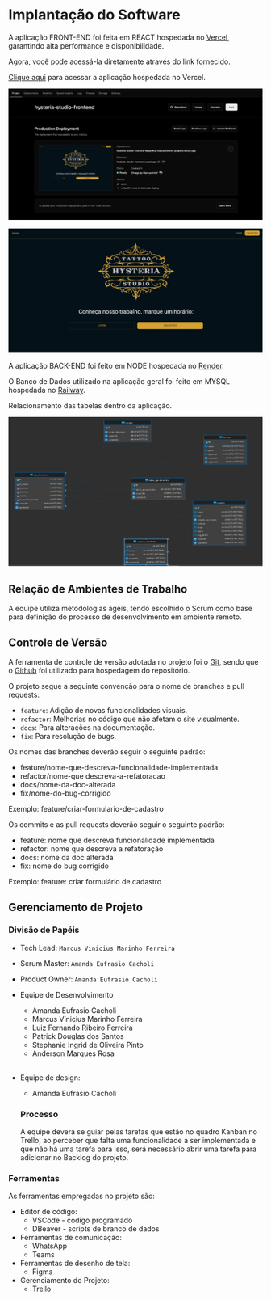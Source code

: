 # Implantação do Software

A aplicação FRONT-END foi feita em REACT hospedada no [Vercel](https://vercel.com/), garantindo alta performance e disponibilidade. 

Agora, você pode acessá-la diretamente através do link fornecido.

[Clique aqui](https://hysteria-studio-frontend.vercel.app/) para acessar a aplicação hospedada no Vercel.

![Vercel Deploy Application](/documentos/img/vercel_aplication_deploy.jpeg)

![Deploy Application](/documentos/img/application_deploy.jpeg)


A aplicação BACK-END foi feito em NODE hospedada no [Render](https://dashboard.render.com/).

O Banco de Dados utilizado na aplicação geral foi feito em MYSQL hospedada no [Railway](https://railway.app/).

Relacionamento das tabelas dentro da aplicação.

![Relacionamento das tabelas na aplicação](/documentos/img/relacionamento%20das%20tabelas.jpeg)

## Relação de Ambientes de Trabalho

A equipe utiliza metodologias ágeis, tendo escolhido o Scrum como base para definição do processo de desenvolvimento em ambiente remoto.

## Controle de Versão

A ferramenta de controle de versão adotada no projeto foi o
[Git](https://git-scm.com/), sendo que o [Github](https://github.com)
foi utilizado para hospedagem do repositório.

O projeto segue a seguinte convenção para o nome de branches e pull requests:

- `feature`: Adição de novas funcionalidades visuais.
- `refactor`: Melhorias no código que não afetam o site visualmente.
- `docs`: Para alterações na documentação.
- `fix`: Para resolução de bugs.

Os nomes das branches deverão seguir o seguinte padrão:

- feature/nome-que-descreva-funcionalidade-implementada
- refactor/nome-que descreva-a-refatoracao
- docs/nome-da-doc-alterada
- fix/nome-do-bug-corrigido

Exemplo: feature/criar-formulario-de-cadastro

Os commits e as pull requests deverão seguir o seguinte padrão:

- feature: nome que descreva funcionalidade implementada
- refactor: nome que descreva a refatoração
- docs: nome da doc alterada
- fix: nome do bug corrigido

Exemplo: feature: criar formulário de cadastro

## Gerenciamento de Projeto

### Divisão de Papéis

- Tech Lead: `Marcus Vinicius Marinho Ferreira`
- Scrum Master: `Amanda Eufrasio Cacholi`
- Product Owner: `Amanda Eufrasio Cacholi`
- Equipe de Desenvolvimento

  - Amanda Eufrasio Cacholi
  - Marcus Vinicius Marinho Ferreira
  - Luiz Fernando Ribeiro Ferreira
  - Patrick Douglas dos Santos
  - Stephanie Ingrid de Oliveira Pinto
  - Anderson Marques Rosa

  <br/>

- Equipe de design:

  - Amanda Eufrasio Cacholi

  ### Processo

  A equipe deverá se guiar pelas tarefas que estão no quadro Kanban no Trello, ao perceber que falta uma funcionalidade a ser implementada e que não há uma tarefa para isso, será necessário abrir uma tarefa para adicionar no Backlog do projeto.

### Ferramentas

As ferramentas empregadas no projeto são:

- Editor de código:
  - VSCode - codigo programado
  - DBeaver - scripts de branco de dados
- Ferramentas de comunicação:
  - WhatsApp
  - Teams
- Ferramentas de desenho de tela:
  - Figma
- Gerenciamento do Projeto:
  - Trello
